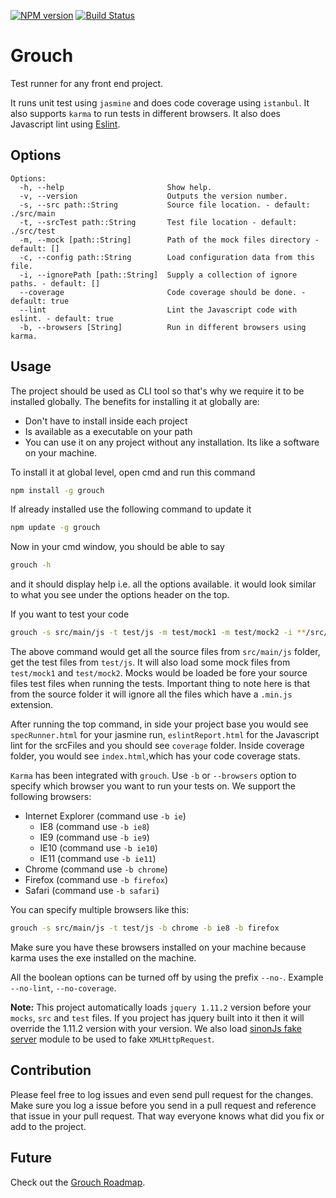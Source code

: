 [![NPM version](https://badge.fury.io/js/grouch.svg)](http://badge.fury.io/js/grouch)
[![Build Status](https://travis-ci.org/gyandeeps/grouch.svg?branch=master)](http://travis-ci.org/gyandeeps/grouch)

Grouch
======

Test runner for any front end project.

It runs unit test using `jasmine` and does code coverage using `istanbul`. It also supports `karma` to run tests in different browsers.
It also does Javascript lint using [Eslint](http://eslint.org).

## Options

```
Options:
  -h, --help                       Show help.
  -v, --version                    Outputs the version number.
  -s, --src path::String           Source file location. - default: ./src/main
  -t, --srcTest path::String       Test file location - default: ./src/test
  -m, --mock [path::String]        Path of the mock files directory - default: []
  -c, --config path::String        Load configuration data from this file.
  -i, --ignorePath [path::String]  Supply a collection of ignore paths. - default: []
  --coverage                       Code coverage should be done. - default: true
  --lint                           Lint the Javascript code with eslint. - default: true
  -b, --browsers [String]          Run in different browsers using karma.
```

## Usage

The project should be used as CLI tool so that's why we require it to be installed globally.
The benefits for installing it at globally are:

* Don't have to install inside each project
* Is available as a executable on your path
* You can use it on any project without any installation. Its like a software on your machine.

To install it at global level, open cmd and run this command

```.sh
npm install -g grouch
```

If already installed use the following command to update it

```.sh
npm update -g grouch
```

Now in your cmd window, you should be able to say

```.sh
grouch -h
```

and it should display help i.e. all the options available. it would look similar to what you see under the options header on the top.

If you want to test your code

```.sh
grouch -s src/main/js -t test/js -m test/mock1 -m test/mock2 -i **/src/main/**.min.js
```

The above command would get all the source files from `src/main/js` folder, get the test files from `test/js`.
It will also load some mock files from `test/mock1` and `test/mock2`. Mocks would be loaded be fore your source files
test files when running the tests.
Important thing to note here is that from the source folder it will ignore all the files which have a `.min.js` extension.

After running the top command, in side your project base you would see `specRunner.html` for your jasmine run,
`eslintReport.html` for the Javascript lint for the srcFiles and you should see `coverage` folder. Inside coverage folder,
you would see `index.html`,which has your code coverage stats.

`Karma` has been integrated with `grouch`. Use `-b` or `--browsers` option to specify which browser you want to run your tests on.
We support the following browsers:
* Internet Explorer (command use `-b ie`)
    - IE8 (command use `-b ie8`)
    - IE9 (command use `-b ie9`)
    - IE10 (command use `-b ie10`)
    - IE11 (command use `-b ie11`)
* Chrome (command use `-b chrome`)
* Firefox (command use `-b firefox`)
* Safari (command use `-b safari`)

You can specify multiple browsers like this:
```.sh
grouch -s src/main/js -t test/js -b chrome -b ie8 -b firefox
```
Make sure you have these browsers installed on your machine because karma uses the exe installed on the machine.

All the boolean options can be turned off by using the prefix `--no-`. Example `--no-lint`, `--no-coverage`.

**Note:** This project automatically loads `jquery 1.11.2` version before your `mocks`, `src` and `test` files.
If you project has jquery built into it then it will override the 1.11.2 version with your version.
We also load [sinonJs fake server](http://sinonjs.org/docs/#fakeServer) module to be used to fake `XMLHttpRequest`.

## Contribution

Please feel free to log issues and even send pull request for the changes.
Make sure you log a issue before you send in a pull request and reference that issue in your pull request.
That way everyone knows what did you fix or add to the project.

## Future

Check out the [Grouch Roadmap](https://github.com/gyandeeps/grouch/wiki/Release-Goals).
